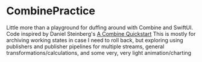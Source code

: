 # CombinePractice
Little more than a playground for duffing around with Combine and SwiftUI. Code inspired by Daniel Steinberg's [A Combine Quickstart](https://gumroad.com/l/combineKickstart)
This is mostly for archiving working states in case I need to roll back, but exploring using publishers and publisher pipelines for multiple streams, general transformations/calculations, and some very, very light animation/charting
